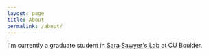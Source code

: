 ```yaml
---
layout: page
title: About
permalink: /about/
---
```


I'm currently a graduate student in <a href="http://sawyerlab.colorado.edu/Sawyer_Lab_Website/Home.html">Sara Sawyer's Lab</a> at CU Boulder. 
